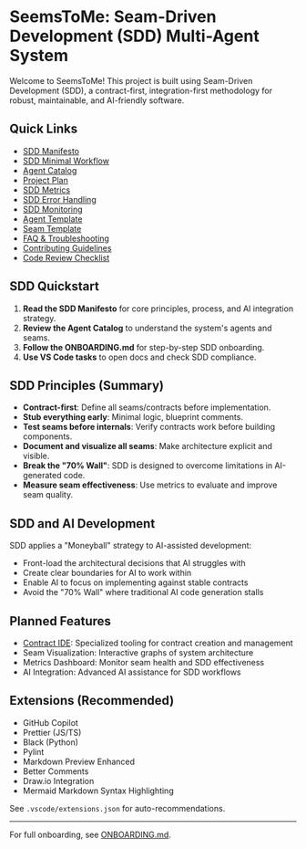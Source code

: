 # SeemsToMe: Seam-Driven Development (SDD) Multi-Agent System

Welcome to SeemsToMe! This project is built using Seam-Driven Development (SDD), a contract-first, integration-first methodology for robust, maintainable, and AI-friendly software.

## Quick Links

- [SDD Manifesto](docs/sdd-manifesto.md)
- [SDD Minimal Workflow](docs/sdd-minimal-workflow.md)
- [Agent Catalog](docs/agent-catalog.md)
- [Project Plan](docs/project-plan.md)
- [SDD Metrics](docs/sdd-metrics.md)
- [SDD Error Handling](docs/sdd-error-handling.md)
- [SDD Monitoring](docs/sdd-monitoring.md)
- [Agent Template](docs/agents/agent-template.md)
- [Seam Template](docs/seams/seam-template.md)
- [FAQ & Troubleshooting](docs/FAQ.md)
- [Contributing Guidelines](CONTRIBUTING.md)
- [Code Review Checklist](docs/code-review-checklist.md)

## SDD Quickstart

1. **Read the SDD Manifesto** for core principles, process, and AI integration strategy.
2. **Review the Agent Catalog** to understand the system's agents and seams.
3. **Follow the ONBOARDING.md** for step-by-step SDD onboarding.
4. **Use VS Code tasks** to open docs and check SDD compliance.

## SDD Principles (Summary)

- **Contract-first**: Define all seams/contracts before implementation.
- **Stub everything early**: Minimal logic, blueprint comments.
- **Test seams before internals**: Verify contracts work before building components.
- **Document and visualize all seams**: Make architecture explicit and visible.
- **Break the "70% Wall"**: SDD is designed to overcome limitations in AI-generated code.
- **Measure seam effectiveness**: Use metrics to evaluate and improve seam quality.

## SDD and AI Development

SDD applies a "Moneyball" strategy to AI-assisted development:

- Front-load the architectural decisions that AI struggles with
- Create clear boundaries for AI to work within
- Enable AI to focus on implementing against stable contracts
- Avoid the "70% Wall" where traditional AI code generation stalls

## Planned Features

- [Contract IDE](docs/features/contract-ide.md): Specialized tooling for contract creation and management
- Seam Visualization: Interactive graphs of system architecture
- Metrics Dashboard: Monitor seam health and SDD effectiveness
- AI Integration: Advanced AI assistance for SDD workflows

## Extensions (Recommended)

- GitHub Copilot
- Prettier (JS/TS)
- Black (Python)
- Pylint
- Markdown Preview Enhanced
- Better Comments
- Draw.io Integration
- Mermaid Markdown Syntax Highlighting

See `.vscode/extensions.json` for auto-recommendations.

---

For full onboarding, see [ONBOARDING.md](ONBOARDING.md).
